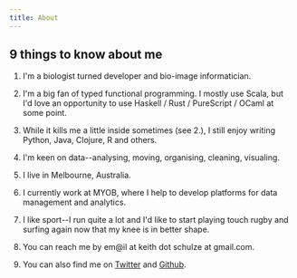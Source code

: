 ```yaml
---
title: About
---
```


## 9 things to know about me

1. I'm a biologist turned developer and bio-image informatician.

2. I'm a big fan of typed functional programming. I mostly use Scala,
but I'd love an opportunity to use Haskell / Rust / PureScript / OCaml at some point.

3. While it kills me a little inside sometimes (see 2.), I still enjoy writing Python,
   Java, Clojure, R and others.

4. I'm keen on data--analysing, moving, organising, cleaning, visualing.

5. I live in Melbourne, Australia.

6. I currently work at MYOB, where I help to develop platforms for data management and analytics.

7. I like sport--I run quite a lot and I'd like to start playing touch rugby and surfing again now that my knee is in better shape.

8. You can reach me by em@il at keith dot schulze at gmail.com.

9. You can also find me on [Twitter](https://twitter.com/keithschulze) and
[Github](https://github.com/keithschulze).
